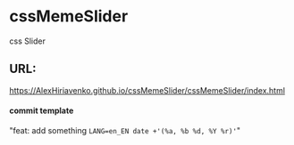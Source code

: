 # cssMemeSlider

css Slider

## URL:

https://AlexHiriavenko.github.io/cssMemeSlider/cssMemeSlider/index.html

#### commit template

"feat: add something `LANG=en_EN date +'(%a, %b %d, %Y %r)'`"
